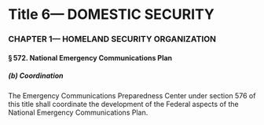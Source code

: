 
# Title 6— DOMESTIC SECURITY
### CHAPTER 1— HOMELAND SECURITY ORGANIZATION
#### § 572. National Emergency Communications Plan
##### (b) Coordination

The Emergency Communications Preparedness Center under section 576 of this title shall coordinate the development of the Federal aspects of the National Emergency Communications Plan.
